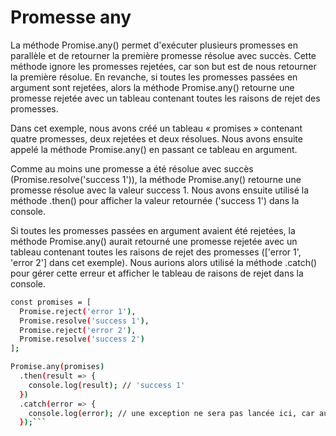  # Promesse any

 La méthode Promise.any() permet d'exécuter plusieurs promesses en parallèle et de retourner la première promesse résolue avec succès. Cette méthode ignore les promesses rejetées, car son but est de nous retourner la première résolue. En revanche, si toutes les promesses passées en argument sont rejetées, alors la méthode Promise.any() retourne une promesse rejetée avec un tableau contenant toutes les raisons de rejet des promesses.



  Dans cet exemple, nous avons créé un tableau « promises » contenant quatre promesses, deux rejetées et deux résolues. Nous avons ensuite appelé la méthode Promise.any() en passant ce tableau en argument.

Comme au moins une promesse a été résolue avec succès (Promise.resolve('success 1')), la méthode Promise.any() retourne une promesse résolue avec la valeur success 1. Nous avons ensuite utilisé la méthode .then() pour afficher la valeur retournée ('success 1') dans la console.

Si toutes les promesses passées en argument avaient été rejetées, la méthode Promise.any() aurait retourné une promesse rejetée avec un tableau contenant toutes les raisons de rejet des promesses (['error 1', 'error 2'] dans cet exemple). Nous aurions alors utilisé la méthode .catch() pour gérer cette erreur et afficher le tableau de raisons de rejet dans la console.

```bash
const promises = [
  Promise.reject('error 1'),
  Promise.resolve('success 1'),
  Promise.reject('error 2'),
  Promise.resolve('success 2')
];

Promise.any(promises)
  .then(result => {
    console.log(result); // 'success 1'
  })
  .catch(error => {
    console.log(error); // une exception ne sera pas lancée ici, car au moins une promesse a été résolue
  });```
